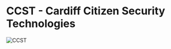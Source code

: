# CCST - Cardiff Citizen Security Technologies 
![CCST](https://user-images.githubusercontent.com/56554962/189333566-57268b8b-1ad9-44d0-95d8-cf0648f416f4.jpeg)


